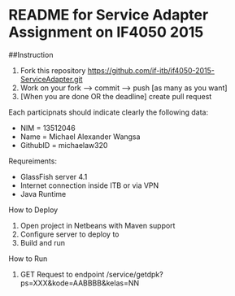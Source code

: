 # README for Service Adapter Assignment on IF4050 2015

##Instruction
1. Fork this repository https://github.com/if-itb/if4050-2015-ServiceAdapter.git
2. Work on your fork --> commit --> push [as many as you want]
3. [When you are done OR the deadline] create pull request  

Each participnats should indicate clearly the following data:
 * NIM      = 13512046
 * Name     = Michael Alexander Wangsa
 * GithubID = michaelaw320

Requreiments:
 * GlassFish server 4.1
 * Internet connection inside ITB or via VPN
 * Java Runtime

How to Deploy
 1. Open project in Netbeans with Maven support
 2. Configure server to deploy to
 3. Build and run
 
How to Run
 1. GET Request to endpoint /service/getdpk?ps=XXX&kode=AABBBB&kelas=NN
 
